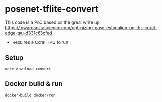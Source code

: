 # posenet-tflite-convert

This code is a PoC based on the great write up https://towardsdatascience.com/optimizing-pose-estimation-on-the-coral-edge-tpu-d331c63cfed

* Requires a Coral TPU to run

## Setup 

`make download convert` 


## Docker build & run 

`docker/build docker/run`